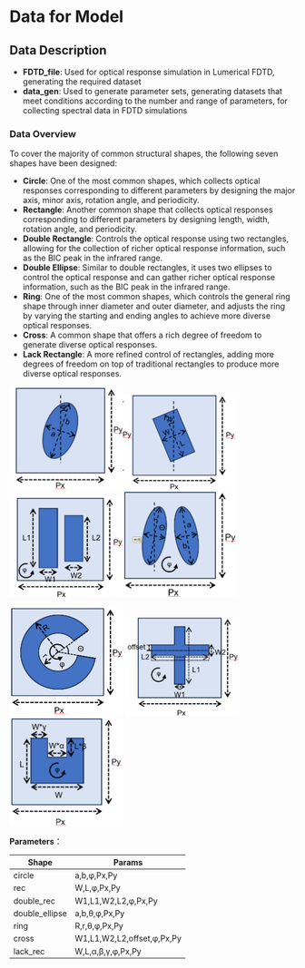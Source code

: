 # Data for Model


## Data Description

- **FDTD_file**: Used for optical response simulation in Lumerical FDTD, generating the required dataset
- **data_gen**: Used to generate parameter sets, generating datasets that meet conditions according to the number and range of parameters, for collecting spectral data in FDTD simulations

### Data Overview

To cover the majority of common structural shapes, the following seven shapes have been designed:
- **Circle**: One of the most common shapes, which collects optical responses corresponding to different parameters by designing the major axis, minor axis, rotation angle, and periodicity.
- **Rectangle**: Another common shape that collects optical responses corresponding to different parameters by designing length, width, rotation angle, and periodicity.
- **Double Rectangle**: Controls the optical response using two rectangles, allowing for the collection of richer optical response information, such as the BIC peak in the infrared range.
- **Double Ellipse**: Similar to double rectangles, it uses two ellipses to control the optical response and can gather richer optical response information, such as the BIC peak in the infrared range.
- **Ring**: One of the most common shapes, which controls the general ring shape through inner diameter and outer diameter, and adjusts the ring by varying the starting and ending angles to achieve more diverse optical responses.
- **Cross**: A common shape that offers a rich degree of freedom to generate diverse optical responses.
- **Lack Rectangle**: A more refined control of rectangles, adding more degrees of freedom on top of traditional rectangles to produce more diverse optical responses.

<p float="left">
  <img src="img\circle.png" alt="图片1" width="200" /><img src="img\rec.png" alt="图片2" width="200" /><img src="img\double_rec.png" alt="图片3" width="200" /><img src="img\double_ellipse.png" alt="图片4" width="200" />
</p>
<p float="left">
  <img src="img\ring.png" alt="图片5" width="200" />
  <img src="img\cross.png" alt="图片6" width="200" />
  <img src="img\lack_rec.png" alt="图片7" width="200" />
</p>

**Parameters**：

| Shape | Params |
|---------|---------|
| circle  | a,b,φ,Px,Py  |
| rec  | W,L,φ,Px,Py  |
| double_rec  | W1,L1,W2,L2,φ,Px,Py|
| double_ellipse  | a,b,θ,φ,Px,Py  |
| ring  | R,r,θ,φ,Px,Py  |
| cross  | W1,L1,W2,L2,offset,φ,Px,Py  |
| lack_rec  | W,L,α,β,γ,φ,Px,Py  |


